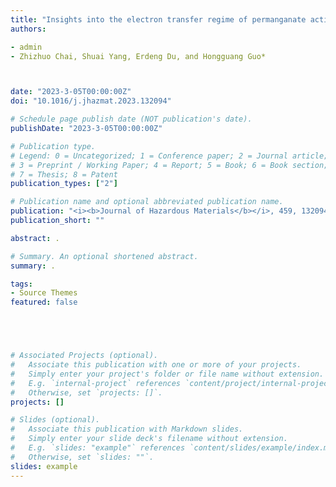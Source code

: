 ```yaml
---
title: "Insights into the electron transfer regime of permanganate activation on carbon nanomaterial reduced from carbon dioxide"
authors:

- admin
- Zhizhuo Chai, Shuai Yang, Erdeng Du, and Hongguang Guo*



date: "2023-3-05T00:00:00Z"
doi: "10.1016/j.jhazmat.2023.132094"

# Schedule page publish date (NOT publication's date).
publishDate: "2023-3-05T00:00:00Z"

# Publication type.
# Legend: 0 = Uncategorized; 1 = Conference paper; 2 = Journal article;
# 3 = Preprint / Working Paper; 4 = Report; 5 = Book; 6 = Book section;
# 7 = Thesis; 8 = Patent
publication_types: ["2"]

# Publication name and optional abbreviated publication name.
publication: "<i><b>Journal of Hazardous Materials</b></i>, 459, 132094"
publication_short: ""

abstract: .

# Summary. An optional shortened abstract.
summary: .

tags:
- Source Themes
featured: false





# Associated Projects (optional).
#   Associate this publication with one or more of your projects.
#   Simply enter your project's folder or file name without extension.
#   E.g. `internal-project` references `content/project/internal-project/index.md`.
#   Otherwise, set `projects: []`.
projects: []

# Slides (optional).
#   Associate this publication with Markdown slides.
#   Simply enter your slide deck's filename without extension.
#   E.g. `slides: "example"` references `content/slides/example/index.md`.
#   Otherwise, set `slides: ""`.
slides: example
---
```










